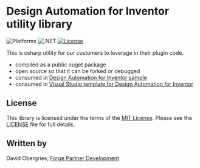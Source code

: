 
# Design Automation for Inventor utility library

![Platforms](https://img.shields.io/badge/platform-Windows-lightgrey.svg)
![.NET](https://img.shields.io/badge/.netstandard-2.0-blue.svg)
[![License](https://img.shields.io/badge/license-MIT-blue.svg)](http://opensource.org/licenses/MIT)

This is csharp utility for our customers to leverage in their plugin code. 

- compiled as a public nuget package
- open source so that it can be forked or debugged
- consumed in [Design Automation for Inventor sample](https://github.com/Developer-Autodesk/design.automation.inventor-csharp-basics) 
- consumed in [Visual Studio template for Design Automation for Inventor](https://marketplace.visualstudio.com/items?itemName=Autodesk.DesignAutomation)

## License

This library is licensed under the terms of the [MIT License](http://opensource.org/licenses/MIT). Please see the [LICENSE](LICENSE) file for full details.

## Written by

David Obergries, [Forge Partner Development](http://forge.autodesk.com)
